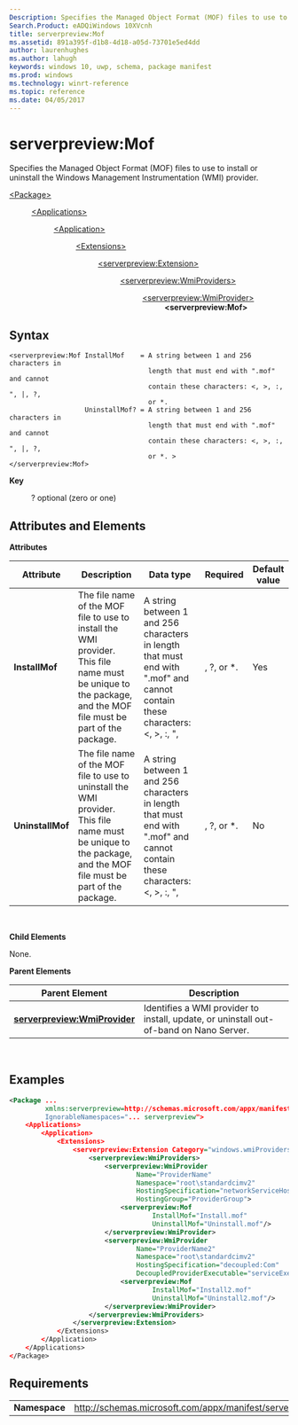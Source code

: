 ```yaml
---
Description: Specifies the Managed Object Format (MOF) files to use to install or uninstall the Windows Management Instrumentation (WMI) provider.
Search.Product: eADQiWindows 10XVcnh
title: serverpreview:Mof
ms.assetid: 891a395f-d1b8-4d18-a05d-73701e5ed4dd
author: laurenhughes
ms.author: lahugh
keywords: windows 10, uwp, schema, package manifest
ms.prod: windows
ms.technology: winrt-reference
ms.topic: reference
ms.date: 04/05/2017
---
```


# serverpreview:Mof


Specifies the Managed Object Format (MOF) files to use to install or uninstall the Windows Management Instrumentation (WMI) provider.

<dl>
<dt><a href="element-package.md">&lt;Package&gt;</a></dt>
<dd>
<dl>
<dt><a href="element-applications.md">&lt;Applications&gt;</a></dt>
<dd>
<dl>
<dt><a href="element-application.md">&lt;Application&gt;</a></dt>
<dd>
<dl>
<dt><a href="element-1-extensions.md">&lt;Extensions&gt;</a></dt>
<dd>
<dl>
<dt><a href="element-serverpreview-extension-manual.md">&lt;serverpreview:Extension&gt;</a></dt>
<dd>
<dl>
<dt><a href="element-serverpreview-wmiproviders-manual.md">&lt;serverpreview:WmiProviders&gt;</a></dt>
<dd>
<dl>
<dt><a href="element-serverpreview-wmiprovider-manual.md">&lt;serverpreview:WmiProvider&gt;</a></dt>
<dd><b>&lt;serverpreview:Mof&gt;</b></dd>
</dl>									
</dd>
</dl>									
</dd>
</dl>
</dd>
</dl>
</dd>
</dl>
</dd>
</dl>
</dd>
</dl>

## Syntax


```
<serverpreview:Mof InstallMof    = A string between 1 and 256 characters in 
                                   length that must end with ".mof" and cannot
                                   contain these characters: <, >, :, ", |, ?, 
                                   or *. 
                   UninstallMof? = A string between 1 and 256 characters in 
                                   length that must end with ".mof" and cannot 
                                   contain these characters: <, >, :, ", |, ?, 
                                   or *. >
</serverpreview:Mof>
```

**Key**

          ? optional (zero or one)

## Attributes and Elements


**Attributes**

| Attribute        | Description                                                                                                                                                     | Data type                                                                                                                                     | Required | Default value |
|------------------|-----------------------------------------------------------------------------------------------------------------------------------------------------------------|-----------------------------------------------------------------------------------------------------------------------------------------------|----------|---------------|
| **InstallMof**   | The file name of the MOF file to use to install the WMI provider. This file name must be unique to the package, and the MOF file must be part of the package.   | A string between 1 and 256 characters in length that must end with ".mof" and cannot contain these characters: &lt;, &gt;, :, ", |, ?, or \*. | Yes      |               |
| **UninstallMof** | The file name of the MOF file to use to uninstall the WMI provider. This file name must be unique to the package, and the MOF file must be part of the package. | A string between 1 and 256 characters in length that must end with ".mof" and cannot contain these characters: &lt;, &gt;, :, ", |, ?, or \*. | No       |               |

 

**Child Elements**

None.

**Parent Elements**

| Parent Element                                                                | Description                                                                            |
|-------------------------------------------------------------------------------|----------------------------------------------------------------------------------------|
| [**serverpreview:WmiProvider**](element-serverpreview-wmiprovider-manual.md) | Identifies a WMI provider to install, update, or uninstall out-of-band on Nano Server. |

 

## Examples


```XML
<Package ...
         xmlns:serverpreview=http://schemas.microsoft.com/appx/manifest/serverpreview/windows10"  
         IgnorableNamespaces="... serverpreview">
    <Applications>
        <Application>
            <Extensions>
                <serverpreview:Extension Category="windows.wmiProviders">  
                    <serverpreview:WmiProviders>  
                        <serverpreview:WmiProvider 
                                Name="ProviderName"
                                Namespace="root\standardcimv2"
                                HostingSpecification="networkServiceHost"
                                HostingGroup="ProviderGroup">  
                            <serverpreview:Mof 
                                    InstallMof="Install.mof"
                                    UninstallMof="Uninstall.mof"/>  
                        </serverpreview:WmiProvider>  
                        <serverpreview:WmiProvider  
                                Name="ProviderName2"  
                                Namespace="root\standardcimv2"
                                HostingSpecification="decoupled:Com"
                                DecoupledProviderExecutable="serviceExec.exe">  
                            <serverpreview:Mof  
                                    InstallMof="Install2.mof"  
                                    UninstallMof="Uninstall2.mof"/>  
                        </serverpreview:WmiProvider>  
                    </serverpreview:WmiProviders>  
                </serverpreview:Extension>  
            </Extensions>
        </Application>
    </Applications>
</Package>
```

## Requirements


|               |                                                                    |
|---------------|--------------------------------------------------------------------|
| **Namespace** | http://schemas.microsoft.com/appx/manifest/serverpreview/windows10 |

 

 

 



